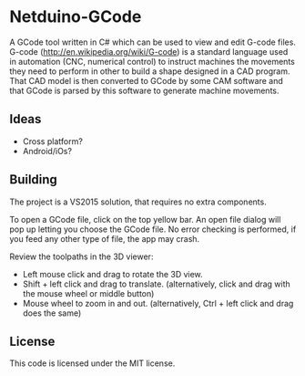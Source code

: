 Netduino-GCode
==============

A GCode tool written in C# which can be used to view and edit G-code files. G-code (http://en.wikipedia.org/wiki/G-code) is a standard language used in automation (CNC, numerical control) to instruct machines the movements they need to perform in other to build a shape designed in a CAD program. That CAD model is then converted to GCode by some CAM software and that GCode is parsed by this software to generate machine movements.

## Ideas

* Cross platform?
* Android/iOs?

## Building

The project is a VS2015 solution, that requires no extra components. 

To open a GCode file, click on the top yellow bar. An open file dialog will pop up letting you choose the GCode file. No error checking is performed, if you feed any other type of file, the app may crash. 

Review the toolpaths in the 3D viewer: 

* Left mouse click and drag to rotate the 3D view. 
* Shift + left click and drag to translate. (alternatively, click and drag with the mouse wheel or middle button)
* Mouse wheel to zoom in and out. (alternatively, Ctrl + left click and drag does the same)

## License

This code is licensed under the MIT license.

